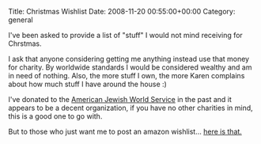 Title: Christmas Wishlist
Date: 2008-11-20 00:55:00+00:00
Category: general

I've been asked to provide a list of "stuff" I would not mind receiving for
Chrstmas.

  
  
  
I ask that anyone considering getting me anything instead use that money for
charity. By worldwide standards I would be considered wealthy and am in need
of nothing. Also, the more stuff I own, the more Karen complains about how
much stuff I have around the house :)

  
  
  
I've donated to the [American Jewish World Service](http://www.ajws.org/) in
the past and it appears to be a decent organization, if you have no other
charities in mind, this is a good one to go with.

  
  
  
  

  
  
  
But to those who just want me to post an amazon wishlist... [here is
that.](http://www.amazon.com/gp/registry/wishlist/2IO6NIG9HUOSA)

